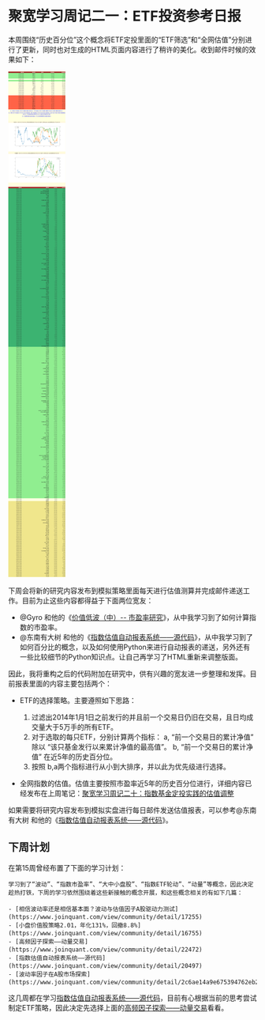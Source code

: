 # 聚宽学习周记二一：ETF投资参考日报

本周围绕“历史百分位”这个概念将ETF定投里面的“ETF筛选”和“全网估值”分别进行了更新，同时也对生成的HTML页面内容进行了稍许的美化。收到邮件时候的效果如下：

![](./w21-new-page-content.png)

下周会将新的研究内容发布到模拟策略里面每天进行估值测算并完成邮件递送工作。目前为止这些内容都得益于下面两位宽友：

- @Gyro 和他的《[价值低波（中）-- 市盈率研究](https://www.joinquant.com/view/community/detail/328831058b45f5f1080914aaea6e0d09)》，从中我学习到了如何计算指数的市盈率。
- @东南有大树 和他的《[指数估值自动报表系统——源代码](https://www.joinquant.com/view/community/detail/20497)》，从中我学习到了如何百分比的概念，以及如何使用Python来进行自动报表的递送，另外还有一些比较细节的Python知识点。让自己再学习了HTML重新来调整版面。

因此，我将重构之后的代码附加在研究中，供有兴趣的宽友进一步整理和发挥。目前报表里面的内容主要包括两个：

- ETF的选择策略。主要遵照如下思路：

  1. 过滤出2014年1月1日之前发行的并且前一个交易日仍旧在交易，且日均成交量大于5万手的所有ETF。
  2. 对于选取的每只ETF，分别计算两个指标：
      a, “前一个交易日的累计净值” 除以 “该只基金发行以来累计净值的最高值”。
      b, “前一个交易日的累计净值” 在近5年的历史百分位。
  3. 按照 b,a两个指标进行从小到大排序，并以此为优先级进行选择。

- 全网指数的估值。估值主要按照市盈率近5年的历史百分位进行，详细内容已经发布在上周笔记：[聚宽学习周记二十：指数基金定投实践的估值调整](https://www.joinquant.com/view/community/detail/033d0930c64633db7d266dc0c32eff63)

如果需要将研究内容发布到模拟实盘进行每日邮件发送估值报表，可以参考@东南有大树 和他的《[指数估值自动报表系统——源代码](https://www.joinquant.com/view/community/detail/20497)》。


## 下周计划

在第15周曾经布置了下面的学习计划：

```
学习到了“波动”、“指数市盈率”、“大中小盘股”、“指数ETF轮动”、“动量”等概念，因此决定趁热打铁，下周的学习依然围绕着这些新接触的概念开展，和这些概念相关的有如下几篇：

- [相信波动率还是相信基本面？波动与估值因子A股驱动力测试](https://www.joinquant.com/view/community/detail/17255)
- [小盘价值股策略2.01，年化131%，回撤8.8%](https://www.joinquant.com/view/community/detail/16755)
- [高频因子探索——动量交易](https://www.joinquant.com/view/community/detail/22472)
- [指数估值自动报表系统——源代码](https://www.joinquant.com/view/community/detail/20497)
- [波动率因子在A股市场探索](https://www.joinquant.com/view/community/detail/2c6ae14a9e675394762eb24061e6207c)
```

这几周都在学习[指数估值自动报表系统——源代码](https://www.joinquant.com/view/community/detail/20497)，目前有心根据当前的思考尝试制定ETF策略，因此决定先选择上面的[高频因子探索——动量交易](https://www.joinquant.com/view/community/detail/22472)看看。
